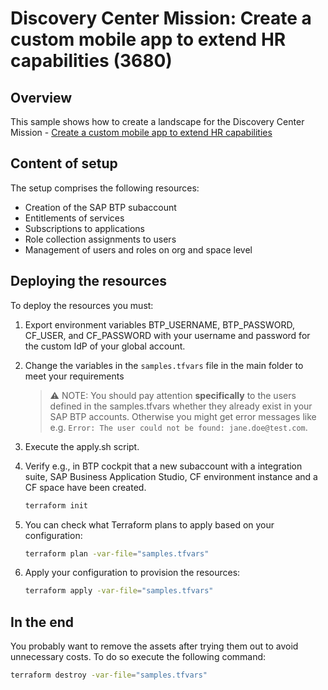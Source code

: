 # Discovery Center Mission: Create a custom mobile app to extend HR capabilities (3680)

## Overview

This sample shows how to create a landscape for the Discovery Center Mission - [Create a custom mobile app to extend HR capabilities](https://discovery-center.cloud.sap/missiondetail/3680/)

## Content of setup

The setup comprises the following resources:

- Creation of the SAP BTP subaccount
- Entitlements of services
- Subscriptions to applications
- Role collection assignments to users
- Management of users and roles on org and space level

## Deploying the resources

To deploy the resources you must:

1. Export environment variables BTP_USERNAME, BTP_PASSWORD, CF_USER, and CF_PASSWORD with your username and password for the custom IdP of your global account.

2. Change the variables in the `samples.tfvars` file in the main folder to meet your requirements

   > ⚠ NOTE: You should pay attention **specifically** to the users defined in the samples.tfvars whether they already exist in your SAP BTP accounts. Otherwise you might get error messages like e.g. `Error: The user could not be found: jane.doe@test.com`.

3. Execute the apply.sh script.

4. Verify e.g., in BTP cockpit that a new subaccount with a integration suite, SAP Business Application Studio, CF environment instance and a CF space have been created.

   ```bash
   terraform init
   ```

5. You can check what Terraform plans to apply based on your configuration:

   ```bash
   terraform plan -var-file="samples.tfvars"
   ```

6. Apply your configuration to provision the resources:

   ```bash
   terraform apply -var-file="samples.tfvars"
   ```

## In the end

You probably want to remove the assets after trying them out to avoid unnecessary costs. To do so execute the following command:

```bash
terraform destroy -var-file="samples.tfvars"
```
